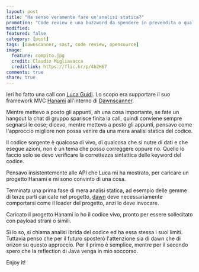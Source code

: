 ```yaml
---
layout: post
title: "Ha senso veramente fare un'analisi statica?"
promotion: "Code review è una buzzword da spendere in prevendita o qualcosa che serve veramente? Vediamolo insieme."
modified: 
featured: false
category: [post]
tags: [dawnscanner, sast, code review, opensource]
image:
  feature: compito.jpg
  credit: Claudio Migliavacca
  creditlink: https://flic.kr/p/4b2H67
comments: true
share: true
---
```


Ieri ho fatto una call con [Luca Guidi](https://lucaguidi.com). Lo scopo era supportare il suo framework MVC [Hanami](https://hanamirb.com) all'interno di [Dawnscanner](https://dawnscanner.org).

Mentre mettevo a posto gli appunti, ah una cosa importante, se fate un hangout la chat di gruppo sparisce finita la call, quindi conviene sempre segnarsi le cose; dicevo, mentre mettevo a posto gli appunti, pensavo come l'approccio migliore non possa venire da una mera analisi statica del codice.

Il codice sorgente è qualcosa di vivo, di qualcosa che si nutre di dati e che esegue azioni, non è un tema che posso correggere oppure no. Quello lo faccio solo se devo verificare la correttezza sintattica delle keyword del codice.

Pensavo insistentemente alle API che Luca mi ha mostrato, per caricare un progetto Hanami e mi sono convinto di una cosa.

Terminata una prima fase di mera analisi statica, ad esempio delle gemme di terze parti caricate nel progetto, [dawn](https://dawnscanner.org) deve necessariamente comportarsi come il loader del progetto, anzi lo deve invocare.

Caricato il progetto Hanami io ho il codice vivo, pronto per essere sollecitato con payload strani o simili.

Sì lo so, si chiama analisi ibrida del codice ed ha essa stessa i suoi limiti. Tuttavia penso che per il futuro sposterò l'attenzione sia di dawn che di orizon su questo approccio. Per il primo è semplice, mentre per il secondo spero che la reflection di Java venga in mio soccorso.

Enjoy it!

